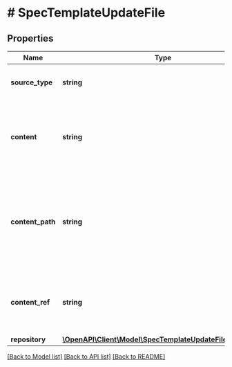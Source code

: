 # # SpecTemplateUpdateFile

## Properties

Name | Type | Description | Notes
------------ | ------------- | ------------- | -------------
**source_type** | **string** | File Source i.e. local, repository, url. | [optional] [default to 'local']
**content** | **string** | File content, the template text. Only required when sourceType is &#x60;local&#x60;. | [optional]
**content_path** | **string** | Content Path, the repo file location or url. Required when sourceType is repository or url. | [optional]
**content_ref** | **string** | Content Ref, the branch/tag. Only used when sourceType is repo. | [optional]
**repository** | [**\OpenAPI\Client\Model\SpecTemplateUpdateFileRepository**](SpecTemplateUpdateFileRepository.md) |  | [optional]

[[Back to Model list]](../../README.md#models) [[Back to API list]](../../README.md#endpoints) [[Back to README]](../../README.md)
